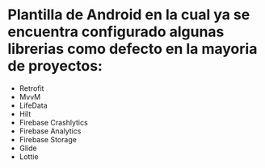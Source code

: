 # Plantilla de Android en la cual ya se encuentra configurado algunas librerias como defecto en la mayoria de proyectos:

* Retrofit 
* MvvM
* LifeData
* Hilt 
* Firebase Crashlytics
* Firebase Analytics
* Firebase Storage
* Glide
* Lottie
